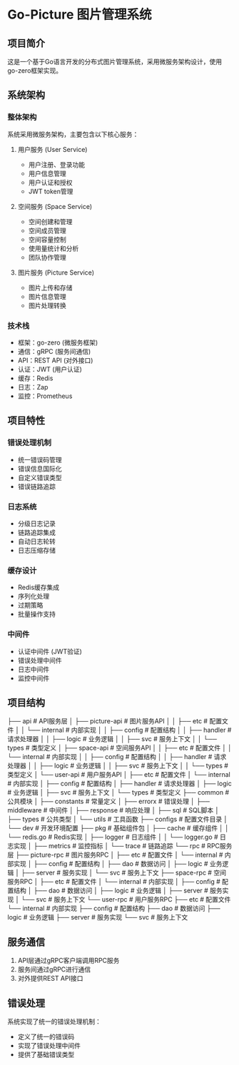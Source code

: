 # Go-Picture 图片管理系统

## 项目简介
这是一个基于Go语言开发的分布式图片管理系统，采用微服务架构设计，使用go-zero框架实现。

## 系统架构

### 整体架构
系统采用微服务架构，主要包含以下核心服务：

1. 用户服务 (User Service)
   - 用户注册、登录功能
   - 用户信息管理
   - 用户认证和授权
   - JWT token管理

2. 空间服务 (Space Service)
   - 空间创建和管理
   - 空间成员管理
   - 空间容量控制
   - 使用量统计和分析
   - 团队协作管理

3. 图片服务 (Picture Service)
   - 图片上传和存储
   - 图片信息管理
   - 图片处理转换

### 技术栈
- 框架：go-zero (微服务框架)
- 通信：gRPC (服务间通信)
- API：REST API (对外接口)
- 认证：JWT (用户认证)
- 缓存：Redis
- 日志：Zap
- 监控：Prometheus

## 项目特性

### 错误处理机制
- 统一错误码管理
- 错误信息国际化
- 自定义错误类型
- 错误链路追踪

### 日志系统
- 分级日志记录
- 链路追踪集成
- 自动日志轮转
- 日志压缩存储

### 缓存设计
- Redis缓存集成
- 序列化处理
- 过期策略
- 批量操作支持

### 中间件
- 认证中间件 (JWT验证)
- 错误处理中间件
- 日志中间件
- 监控中间件

## 项目结构

├── api                     # API服务层
│   ├── picture-api        # 图片服务API
│   │   ├── etc           # 配置文件
│   │   └── internal      # 内部实现
│   │       ├── config    # 配置结构
│   │       ├── handler   # 请求处理器
│   │       ├── logic     # 业务逻辑
│   │       ├── svc       # 服务上下文
│   │       └── types     # 类型定义
│   ├── space-api         # 空间服务API
│   │   ├── etc          # 配置文件
│   │   └── internal     # 内部实现
│   │       ├── config   # 配置结构
│   │       ├── handler  # 请求处理器
│   │       ├── logic    # 业务逻辑
│   │       ├── svc      # 服务上下文
│   │       └── types    # 类型定义
│   └── user-api          # 用户服务API
│       ├── etc          # 配置文件
│       └── internal     # 内部实现
│           ├── config   # 配置结构
│           ├── handler  # 请求处理器
│           ├── logic    # 业务逻辑
│           ├── svc      # 服务上下文
│           └── types    # 类型定义
├── common                 # 公共模块
│   ├── constants         # 常量定义
│   ├── errorx           # 错误处理
│   ├── middleware       # 中间件
│   ├── response         # 响应处理
│   ├── sql             # SQL脚本
│   ├── types           # 公共类型
│   └── utils           # 工具函数
├── configs               # 配置文件目录
│   └── dev             # 开发环境配置
├── pkg                  # 基础组件包
│   ├── cache           # 缓存组件
│   │   └── redis.go   # Redis实现
│   ├── logger          # 日志组件
│   │   └── logger.go  # 日志实现
│   ├── metrics         # 监控指标
│   └── trace          # 链路追踪
└── rpc                  # RPC服务层
├── picture-rpc      # 图片服务RPC
│   ├── etc         # 配置文件
│   └── internal    # 内部实现
│       ├── config  # 配置结构
│       ├── dao     # 数据访问
│       ├── logic   # 业务逻辑
│       ├── server  # 服务实现
│       └── svc     # 服务上下文
├── space-rpc        # 空间服务RPC
│   ├── etc         # 配置文件
│   └── internal    # 内部实现
│       ├── config  # 配置结构
│       ├── dao     # 数据访问
│       ├── logic   # 业务逻辑
│       ├── server  # 服务实现
│       └── svc     # 服务上下文
└── user-rpc         # 用户服务RPC
├── etc         # 配置文件
└── internal    # 内部实现
├── config  # 配置结构
├── dao     # 数据访问
├── logic   # 业务逻辑
├── server  # 服务实现
└── svc     # 服务上下文


## 服务通信
1. API层通过gRPC客户端调用RPC服务
2. 服务间通过gRPC进行通信
3. 对外提供REST API接口

## 错误处理
系统实现了统一的错误处理机制：
- 定义了统一的错误码
- 实现了错误处理中间件
- 提供了基础错误类型
